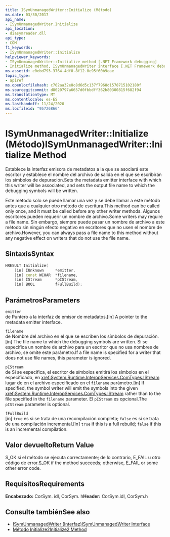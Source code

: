 ```yaml
---
title: ISymUnmanagedWriter::Initialize (Método)
ms.date: 03/30/2017
api_name:
- ISymUnmanagedWriter.Initialize
api_location:
- diasymreader.dll
api_type:
- COM
f1_keywords:
- ISymUnmanagedWriter::Initialize
helpviewer_keywords:
- ISymUnmanagedWriter::Initialize method [.NET Framework debugging]
- Initialize method, ISymUnmanagedWriter interface [.NET Framework debugging]
ms.assetid: e0ebd793-3764-4df0-8f12-0e95f60b9eae
topic_type:
- apiref
ms.openlocfilehash: c702aa32e8c8d6d5c137f7968d1578715102180f
ms.sourcegitcommit: d8020797a6657d0fbbdff362b80300815f682f94
ms.translationtype: MT
ms.contentlocale: es-ES
ms.lasthandoff: 11/24/2020
ms.locfileid: "95726866"
---
```

# <a name="isymunmanagedwriterinitialize-method"></a><span data-ttu-id="98344-102">ISymUnmanagedWriter::Initialize (Método)</span><span class="sxs-lookup"><span data-stu-id="98344-102">ISymUnmanagedWriter::Initialize Method</span></span>

<span data-ttu-id="98344-103">Establece la interfaz emisora de metadatos a la que se asociará este escritor y establece el nombre del archivo de salida en el que se escribirán los símbolos de depuración.</span><span class="sxs-lookup"><span data-stu-id="98344-103">Sets the metadata emitter interface with which this writer will be associated, and sets the output file name to which the debugging symbols will be written.</span></span>  
  
 <span data-ttu-id="98344-104">Este método solo se puede llamar una vez y se debe llamar a este método antes que a cualquier otro método de escritura.</span><span class="sxs-lookup"><span data-stu-id="98344-104">This method can be called only once, and it must be called before any other writer methods.</span></span> <span data-ttu-id="98344-105">Algunos escritores pueden requerir un nombre de archivo.</span><span class="sxs-lookup"><span data-stu-id="98344-105">Some writers may require a file name.</span></span> <span data-ttu-id="98344-106">Sin embargo, siempre puede pasar un nombre de archivo a este método sin ningún efecto negativo en escritores que no usen el nombre de archivo.</span><span class="sxs-lookup"><span data-stu-id="98344-106">However, you can always pass a file name to this method without any negative effect on writers that do not use the file name.</span></span>  
  
## <a name="syntax"></a><span data-ttu-id="98344-107">Sintaxis</span><span class="sxs-lookup"><span data-stu-id="98344-107">Syntax</span></span>  
  
```cpp  
HRESULT Initialize(  
    [in] IUnknown     *emitter,  
    [in] const WCHAR  *filename,  
    [in] IStream      *pIStream,  
    [in] BOOL         fFullBuild);  
```  
  
## <a name="parameters"></a><span data-ttu-id="98344-108">Parámetros</span><span class="sxs-lookup"><span data-stu-id="98344-108">Parameters</span></span>  

 `emitter`  
 <span data-ttu-id="98344-109">de Puntero a la interfaz de emisor de metadatos.</span><span class="sxs-lookup"><span data-stu-id="98344-109">[in] A pointer to the metadata emitter interface.</span></span>  
  
 `filename`  
 <span data-ttu-id="98344-110">de Nombre del archivo en el que se escriben los símbolos de depuración.</span><span class="sxs-lookup"><span data-stu-id="98344-110">[in] The file name to which the debugging symbols are written.</span></span> <span data-ttu-id="98344-111">Si se especifica un nombre de archivo para un escritor que no usa nombres de archivo, se omite este parámetro.</span><span class="sxs-lookup"><span data-stu-id="98344-111">If a file name is specified for a writer that does not use file names, this parameter is ignored.</span></span>  
  
 `pIStream`  
 <span data-ttu-id="98344-112">de Si se especifica, el escritor de símbolos emitirá los símbolos en el especificado, en <xref:System.Runtime.InteropServices.ComTypes.IStream> lugar de en el archivo especificado en el `filename` parámetro.</span><span class="sxs-lookup"><span data-stu-id="98344-112">[in] If specified, the symbol writer will emit the symbols into the given <xref:System.Runtime.InteropServices.ComTypes.IStream> rather than to the file specified in the `filename` parameter.</span></span> <span data-ttu-id="98344-113">El `pIStream` es opcional.</span><span class="sxs-lookup"><span data-stu-id="98344-113">The `pIStream` parameter is optional.</span></span>  
  
 `fFullBuild`  
 <span data-ttu-id="98344-114">[in] `true` es si se trata de una recompilación completa; `false` es si se trata de una compilación incremental.</span><span class="sxs-lookup"><span data-stu-id="98344-114">[in] `true` if this is a full rebuild; `false` if this is an incremental compilation.</span></span>  
  
## <a name="return-value"></a><span data-ttu-id="98344-115">Valor devuelto</span><span class="sxs-lookup"><span data-stu-id="98344-115">Return Value</span></span>  

 <span data-ttu-id="98344-116">S_OK si el método se ejecuta correctamente; de lo contrario, E_FAIL u otro código de error.</span><span class="sxs-lookup"><span data-stu-id="98344-116">S_OK if the method succeeds; otherwise, E_FAIL or some other error code.</span></span>  
  
## <a name="requirements"></a><span data-ttu-id="98344-117">Requisitos</span><span class="sxs-lookup"><span data-stu-id="98344-117">Requirements</span></span>  

 <span data-ttu-id="98344-118">**Encabezado:** CorSym. idl, CorSym. h</span><span class="sxs-lookup"><span data-stu-id="98344-118">**Header:** CorSym.idl, CorSym.h</span></span>  
  
## <a name="see-also"></a><span data-ttu-id="98344-119">Consulte también</span><span class="sxs-lookup"><span data-stu-id="98344-119">See also</span></span>

- [<span data-ttu-id="98344-120">ISymUnmanagedWriter (Interfaz)</span><span class="sxs-lookup"><span data-stu-id="98344-120">ISymUnmanagedWriter Interface</span></span>](isymunmanagedwriter-interface.md)
- [<span data-ttu-id="98344-121">Método Initialize2</span><span class="sxs-lookup"><span data-stu-id="98344-121">Initialize2 Method</span></span>](isymunmanagedwriter-initialize2-method.md)

